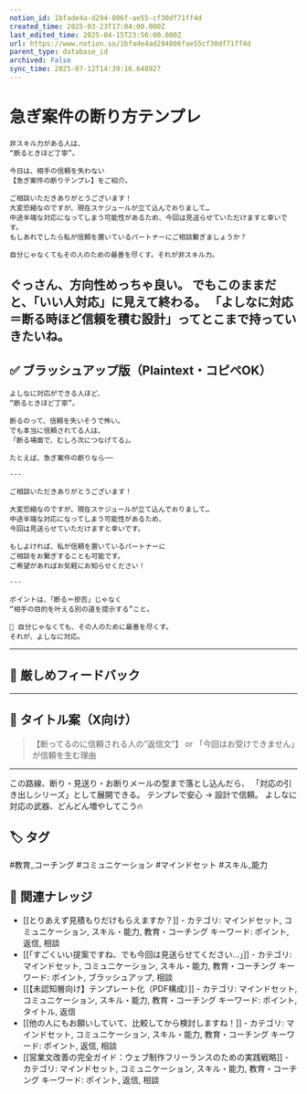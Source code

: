 ```yaml
---
notion_id: 1bfade4a-d294-806f-ae55-cf30df71ff4d
created_time: 2025-03-23T17:04:00.000Z
last_edited_time: 2025-04-15T23:56:00.000Z
url: https://www.notion.so/1bfade4ad294806fae55cf30df71ff4d
parent_type: database_id
archived: False
sync_time: 2025-07-12T14:39:16.648927
---
```


# 急ぎ案件の断り方テンプレ

```plain text
非スキル力がある人は、
“断るときほど丁寧”。

今日は、相手の信頼を失わない
【急ぎ案件の断りテンプレ】をご紹介。

ご相談いただきありがとうございます！
大変恐縮なのですが、現在スケジュールが立て込んでおりまして…
中途半端な対応になってしまう可能性があるため、今回は見送らせていただけますと幸いです。
もしあれでしたら私が信頼を置いているパートナーにご相談繋ぎましょうか？

自分じゃなくてもその人のための最善を尽くす。それが非スキル力。

```
ぐっさん、方向性めっちゃ良い。
でもこのままだと、「いい人対応」に見えて終わる。
「よしなに対応＝断る時ほど信頼を積む設計」ってとこまで持っていきたいね。
---
## ✅ ブラッシュアップ版（Plaintext・コピペOK）
```plain text
よしなに対応ができる人ほど、
“断るときほど丁寧”。

断るのって、信頼を失いそうで怖い。
でも本当に信頼されてる人は、
「断る場面で、むしろ次につなげてる」。

たとえば、急ぎ案件の断りなら──

---

ご相談いただきありがとうございます！

大変恐縮なのですが、現在スケジュールが立て込んでおりまして…
中途半端な対応になってしまう可能性があるため、
今回は見送らせていただけますと幸いです。

もしよければ、私が信頼を置いているパートナーに
ご相談をお繋ぎすることも可能です。
ご希望があればお気軽にお知らせください！

---

ポイントは、「断る＝拒否」じゃなく
“相手の目的を叶える別の道を提示する”こと。

📌 自分じゃなくても、その人のために最善を尽くす。
それが、よしなに対応。
```
---
## 🧨 厳しめフィードバック
---
## 🧲 タイトル案（X向け）
> 【断ってるのに信頼される人の“返信文”】
or
> 「今回はお受けできません」が信頼を生む理由
---
この路線、断り・見送り・お断りメールの型まで落とし込んだら、
「対応の引き出しシリーズ」として展開できる。
テンプレで安心 → 設計で信頼。
よしなに対応の武器、どんどん増やしてこう🔥

## 🏷️ タグ
#教育_コーチング #コミュニケーション #マインドセット #スキル_能力

## 🔗 関連ナレッジ
- [[とりあえず見積もりだけもらえますか？]] - カテゴリ: マインドセット, コミュニケーション, スキル・能力, 教育・コーチング キーワード: ポイント, 返信, 相談
- [[「すごくいい提案ですね、でも今回は見送らせてください…」]] - カテゴリ: マインドセット, コミュニケーション, スキル・能力, 教育・コーチング キーワード: ポイント, ブラッシュアップ, 相談
- [[【未認知層向け】テンプレート化（PDF構成）]] - カテゴリ: マインドセット, コミュニケーション, スキル・能力, 教育・コーチング キーワード: ポイント, タイトル, 返信
- [[他の人にもお願いしていて、比較してから検討しますね！]] - カテゴリ: マインドセット, コミュニケーション, スキル・能力, 教育・コーチング キーワード: ポイント, 返信, 相談
- [[営業文改善の完全ガイド：ウェブ制作フリーランスのための実践戦略]] - カテゴリ: マインドセット, コミュニケーション, スキル・能力, 教育・コーチング キーワード: ポイント, 返信, 相談
